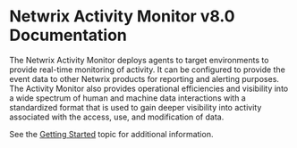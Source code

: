 # Netwrix Activity Monitor v8.0 Documentation

The Netwrix Activity Monitor deploys agents to target environments to provide real-time monitoring of activity. It can be configured to provide the event data to other Netwrix products for reporting and alerting purposes. The Activity Monitor also provides operational efficiencies and visibility into a wide spectrum of human and machine data interactions with a standardized format that is used to gain deeper visibility into activity associated with the access, use, and modification of data.

See the [Getting Started](/docs/product_docs/activitymonitor/activitymonitor/gettingstarted.md) topic for additional information.
